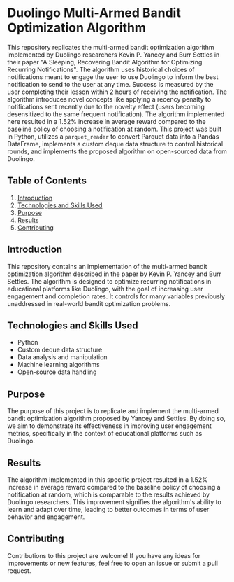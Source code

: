 # Duolingo Multi-Armed Bandit Optimization Algorithm

This repository replicates the multi-armed bandit optimization algorithm implemented by Duolingo researchers Kevin P. Yancey and Burr Settles in their paper "A Sleeping, Recovering Bandit Algorithm for Optimizing Recurring Notifications". The algorithm uses historical choices of notifications meant to engage the user to use Duolingo to inform the best notification to send to the user at any time. Success is measured by the user completing their lesson within 2 hours of receiving the notification. The algorithm introduces novel concepts like applying a recency penalty to notifications sent recently due to the novelty effect (users becoming desensitized to the same frequent notification). The algorithm implemented here resulted in a 1.52% increase in average reward compared to the baseline policy of choosing a notification at random. This project was built in Python, utilizes a `parquet_reader` to convert Parquet data into a Pandas DataFrame, implements a custom deque data structure to control historical rounds, and implements the proposed algorithm on open-sourced data from Duolingo.

## Table of Contents

1. [Introduction](#introduction)
2. [Technologies and Skills Used](#technologies-and-skills-used)
3. [Purpose](#purpose)
4. [Results](#results)
5. [Contributing](#contributing)

## Introduction

This repository contains an implementation of the multi-armed bandit optimization algorithm described in the paper by Kevin P. Yancey and Burr Settles. The algorithm is designed to optimize recurring notifications in educational platforms like Duolingo, with the goal of increasing user engagement and completion rates. It controls for many variables previously unaddressed in real-world bandit optimization problems.

## Technologies and Skills Used

- Python
- Custom deque data structure
- Data analysis and manipulation
- Machine learning algorithms
- Open-source data handling

## Purpose

The purpose of this project is to replicate and implement the multi-armed bandit optimization algorithm proposed by Yancey and Settles. By doing so, we aim to demonstrate its effectiveness in improving user engagement metrics, specifically in the context of educational platforms such as Duolingo.

## Results

The algorithm implemented in this specific project resulted in a 1.52% increase in average reward compared to the baseline policy of choosing a notification at random, which is comparable to the results achieved by Duolingo researchers. This improvement signifies the algorithm's ability to learn and adapt over time, leading to better outcomes in terms of user behavior and engagement.


## Contributing

Contributions to this project are welcome! If you have any ideas for improvements or new features, feel free to open an issue or submit a pull request.
